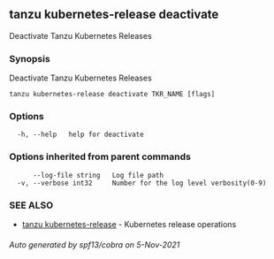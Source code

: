 ## tanzu kubernetes-release deactivate

Deactivate Tanzu Kubernetes Releases

### Synopsis

Deactivate Tanzu Kubernetes Releases

```
tanzu kubernetes-release deactivate TKR_NAME [flags]
```

### Options

```
  -h, --help   help for deactivate
```

### Options inherited from parent commands

```
      --log-file string   Log file path
  -v, --verbose int32     Number for the log level verbosity(0-9)
```

### SEE ALSO

* [tanzu kubernetes-release](tanzu_kubernetes-release.md)	 - Kubernetes release operations

###### Auto generated by spf13/cobra on 5-Nov-2021
